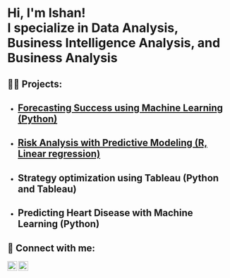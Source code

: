<h1>Hi, I'm Ishan! <br/><a> I specialize in Data Analysis</a>, <a >Business Intelligence Analysis</a>, <a > and Business Analysis</a></h1>

<h2>👨‍💻 Projects:</h2>

- <b>[**Forecasting Success using Machine Learning (Python)**](https://github.com/lokhandeishan/Forecasting-success-using-machine-learning/tree/main)</b>
  -
- <b>[**Risk Analysis with Predictive Modeling (R, Linear regression)**](https://github.com/lokhandeishan/Carvana-R)</b>
  - 
- <b>Strategy optimization using Tableau (Python and Tableau)</b>
  -
- <b>Predicting Heart Disease with Machine Learning (Python)</b>
  -

<h2> 🤳 Connect with me:</h2>


[<img align="left" alt="JoshMadakor | LinkedIn" width="22px" src="https://cdn.jsdelivr.net/npm/simple-icons@v3/icons/linkedin.svg" />][linkedin]
[<img align="left" alt="JoshMadakor | Instagram" width="22px" src="https://cdn.jsdelivr.net/npm/simple-icons@v3/icons/instagram.svg" />][instagram]


[instagram]: https://www.instagram.com/ishanlokhande/
[linkedin]: https://linkedin.com/in/ishanlokhande/
